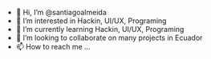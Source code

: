 - 👋 Hi, I’m @santiagoalmeida
- 👀 I’m interested in Hackin, UI/UX, Programing
- 🌱 I’m currently learning Hackin, UI/UX, Programing
- 💞️ I’m looking to collaborate on many projects in Ecuador
- 📫 How to reach me ...

<!---
santiagoalmeida/santiagoalmeida is a ✨ special ✨ repository because its `README.md` (this file) appears on your GitHub profile.
You can click the Preview link to take a look at your changes.
--->
